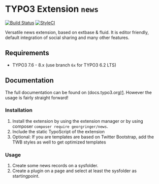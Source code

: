 # TYPO3 Extension ``news`` 

[![Build Status](https://travis-ci.org/georgringer/news.png)](https://travis-ci.org/georgringer/news)
[![StyleCI](https://styleci.io/repos/11733164/shield?branch=master)](https://styleci.io/repos/11733164/)

Versatile news extension, based on extbase & fluid. It is editor friendly, default integration of social sharing and many other features.

## Requirements

- TYPO3 7.6 - 8.x (use branch ``6x`` for TYPO3 6.2 LTS)

## Documentation

The full documentation can be found on (docs.typo3.org)[1]. However the usage is fairly straight forward!

### Installation

1) Install the extension by using the extension manager or by using composer ``composer require georgringer/news``.
2) Include the static TypoScript of the extension
3) Optional: If you are templates are based on Twitter Bootstrap, add the TWB styles as well to get optimized templates

### Usage

1) Create some news records on a sysfolder.
2) Create a plugin on a page and select at least the sysfolder as startingpoint.



[1]: https://docs.typo3.org/typo3cms/extensions/news/
